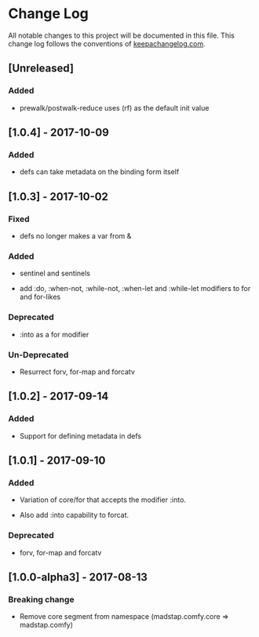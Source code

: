 # Change Log
All notable changes to this project will be documented in this file. This change log follows the conventions of [keepachangelog.com](http://keepachangelog.com/).

## [Unreleased]

### Added

- prewalk/postwalk-reduce uses (rf) as the default init value

## [1.0.4] - 2017-10-09

### Added

- defs can take metadata on the binding form itself

## [1.0.3] - 2017-10-02

### Fixed

- defs no longer makes a var from &

### Added

- sentinel and sentinels

- add :do, :when-not, :while-not, :when-let and :while-let modifiers to for and for-likes

### Deprecated

- :into as a for modifier

### Un-Deprecated

- Resurrect forv, for-map and forcatv

## [1.0.2] - 2017-09-14

### Added

- Support for defining metadata in defs

## [1.0.1] - 2017-09-10

### Added

- Variation of core/for that accepts the modifier :into.

- Also add :into capability to forcat.

### Deprecated

- forv, for-map and forcatv

## [1.0.0-alpha3] - 2017-08-13

### Breaking change

- Remove core segment from namespace (madstap.comfy.core => madstap.comfy)
